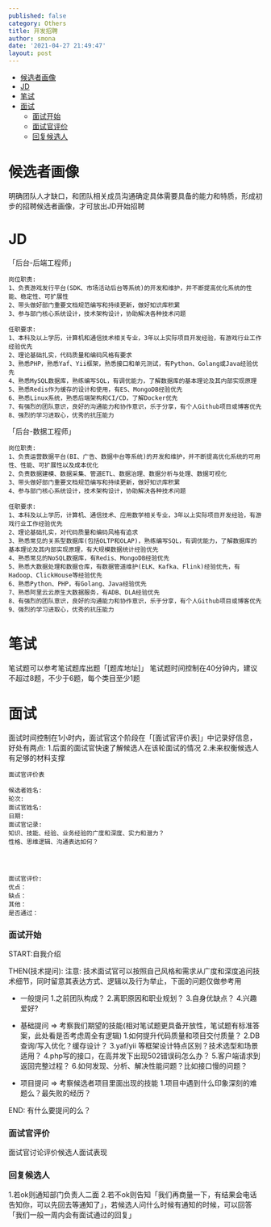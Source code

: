 ```yaml
---
published: false
category: Others
title: 开发招聘  
author: smona
date: '2021-04-27 21:49:47'
layout: post
---
```


- [候选者画像](#候选者画像)
- [JD](#jd)
- [笔试](#笔试)
- [面试](#面试)
    - [面试开始](#面试开始)
    - [面试官评价](#面试官评价)
    - [回复候选人](#回复候选人)

# 候选者画像
明确团队人才缺口，和团队相关成员沟通确定具体需要具备的能力和特质，形成初步的招聘候选者画像，才可放出JD开始招聘

# JD

「后台-后端工程师」

```
岗位职责:
1、负责游戏发行平台(SDK、市场活动后台等系统)的开发和维护，并不断提高优化系统的性能、稳定性、可扩展性
2、带头做好部门重要文档规范编写和持续更新，做好知识库积累
3、参与部门核心系统设计，技术架构设计，协助解决各种技术问题

任职要求:
1、本科及以上学历，计算机和通信技术相关专业，3年以上实际项目开发经验，有游戏行业工作经验优先
2、理论基础扎实，代码质量和编码风格有要求
3、熟悉PHP，熟悉Yaf、Yii框架，熟悉接口和单元测试，有Python、Golang或Java经验优先
4、熟悉MySQL数据库，熟练编写SQL，有调优能力，了解数据库的基本理论及其内部实现原理
5、熟悉Redis作为缓存的设计和使用，有ES、MongoDB经验优先
6、熟悉Linux系统，熟悉后端架构和CI/CD，了解Docker优先
7、有强烈的团队意识，良好的沟通能力和协作意识，乐于分享，有个人Github项目或博客优先
8、强烈的学习进取心，优秀的抗压能力
```

「后台-数据工程师」
```
岗位职责:
1、负责运营数据平台(BI、广告、数据中台等系统)的开发和维护，并不断提高优化系统的可用性、性能、可扩展性以及成本优化
2、负责数据建模、数据采集、管道ETL、数据治理、数据分析与处理、数据可视化
3、带头做好部门重要文档规范编写和持续更新，做好知识库积累
4、参与部门核心系统设计，技术架构设计，协助解决各种技术问题

任职要求:
1、本科及以上学历，计算机、通信技术、应用数学相关专业，3年以上实际项目开发经验，有游戏行业工作经验优先
2、理论基础扎实，对代码质量和编码风格有追求
3、熟悉常见的关系型数据库(包括OLTP和OLAP)，熟练编写SQL，有调优能力，了解数据库的基本理论及其内部实现原理，有大规模数据统计经验优先
4、熟悉常见的NoSQL数据库，有Redis、MongoDB经验优先
5、熟悉大数据处理和数据仓库，有数据管道维护(ELK、Kafka、Flink)经验优先，有Hadoop、ClickHouse等经验优先
6、熟悉Python、PHP，有Golang、Java经验优先
7、熟悉阿里云云原生大数据服务，有ADB、DLA经验优先
8、有强烈的团队意识，良好的沟通能力和协作意识，乐于分享，有个人Github项目或博客优先
9、强烈的学习进取心，优秀的抗压能力
```

# 笔试
笔试题可以参考笔试题库出题「[题库地址]」
笔试题时间控制在40分钟内，建议不超过8题，不少于6题，每个类目至少1题

# 面试
面试时间控制在1小时内，面试官这个阶段在「[面试官评价表]」中记录好信息，好处有两点:
1.后面的面试官快速了解候选人在该轮面试的情况
2.未来权衡候选人有足够的材料支撑

```
面试官评价表

候选者姓名:
轮次:
面试官姓名:
日期:
面试官记录:
知识、技能、经验、业务经验的广度和深度、实力和潜力？
性格、思维逻辑、沟通表达如何？




面试官评价:
优点：
缺点：
其他：
是否通过：

```

### 面试开始
START:自我介绍

THEN(技术提问):
注意: 技术面试官可以按照自己风格和需求从广度和深度追问技术细节，同时留意其表达方式、逻辑以及行为举止，下面的问题仅做参考用

- 一般提问
1.之前团队构成？
2.离职原因和职业规划？
3.自身优缺点？
4.兴趣爱好?

- 基础提问  => 考察我们期望的技能(相对笔试题更具备开放性，笔试题有标准答案，此处看是否考虑周全有逻辑)
1.如何提升代码质量和项目交付质量？
2.DB查询/写入优化？缓存设计？
3.yaf/yii 等框架设计特点区别？技术选型和场景适用？
4.php写的接口，在高并发下出现502错误码怎么办？
5.客户端请求到返回完整过程？
6.如何发现、分析、解决性能问题？比如接口慢的问题？

- 项目提问 => 考察候选者项目里面出现的技能
1.项目中遇到什么印象深刻的难题么？最失败的经历？

END:
有什么要提问的么？

### 面试官评价
面试官讨论评价候选人面试表现

### 回复候选人
1.若ok则通知部门负责人二面
2.若不ok则告知「我们再商量一下，有结果会电话告知你，可以先回去等通知了」，若候选人问什么时候有通知的时候，可以回答「我们一般一周内会有面试通过的回复」